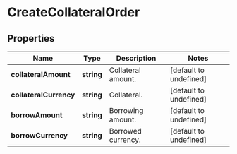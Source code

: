 # CreateCollateralOrder

## Properties

Name | Type | Description | Notes
------------ | ------------- | ------------- | -------------
**collateralAmount** | **string** | Collateral amount. | [default to undefined]
**collateralCurrency** | **string** | Collateral. | [default to undefined]
**borrowAmount** | **string** | Borrowing amount. | [default to undefined]
**borrowCurrency** | **string** | Borrowed currency. | [default to undefined]

